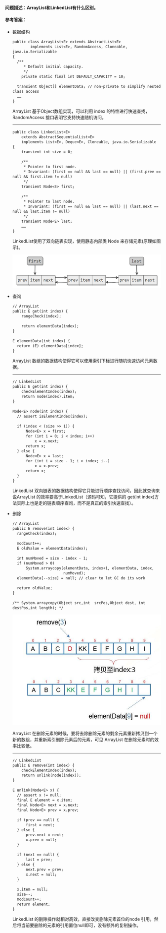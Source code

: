 #### 问题描述：ArrayList和LinkedList有什么区别。

#### 参考答案：



- 数据结构

  ```
  public class ArrayList<E> extends AbstractList<E>
          implements List<E>, RandomAccess, Cloneable, java.io.Serializable
  {
  	/**
       * Default initial capacity.
       */
      private static final int DEFAULT_CAPACITY = 10;
      
  	transient Object[] elementData; // non-private to simplify nested class access
  	……
  }
  ```

  ArrayList 基于Object数组实现，可以利用 index 的特性进行快速查找，RandomAccess 接口表明它支持快速随机访问。

  ------

  

  ```
  public class LinkedList<E>
      extends AbstractSequentialList<E>
      implements List<E>, Deque<E>, Cloneable, java.io.Serializable
  {
      transient int size = 0;
  
      /**
       * Pointer to first node.
       * Invariant: (first == null && last == null) || (first.prev == null && first.item != null)
       */
      transient Node<E> first;
  
      /**
       * Pointer to last node.
       * Invariant: (first == null && last == null) || (last.next == null && last.item != null)
       */
      transient Node<E> last;
      ……
  }
  ```

  LinkedList使用了双向链表实现，使用静态内部类 Node 来存储元素(原理如图示)。

  <img src="../images/image-20210221090606999.png" style="zoom:80%;" />

- 查询

  ```
  // ArrayList 
  public E get(int index) {
      rangeCheck(index);
  
      return elementData(index);
  }
  
  E elementData(int index) {
  	return (E) elementData[index];
  }
  ```

  ArrayList 数组的数据结构使得它可以使用索引下标进行随机快速访问元素数据。

  ------

  

  ```
  // LinkedList
  public E get(int index) {
      checkElementIndex(index);
      return node(index).item;
  }
  
  Node<E> node(int index) {
  	// assert isElementIndex(index);
  
  	if (index < (size >> 1)) {
  		Node<E> x = first;
  		for (int i = 0; i < index; i++)
  			x = x.next;
  		return x;
  	} else {
  		Node<E> x = last;
  		for (int i = size - 1; i > index; i--)
  			x = x.prev;
  		return x;
  	}
  } 
  ```

  LinkedList 双向链表的数据结构使得它只能进行顺序查找访问，因此就查询来说ArrayList 的效率要高于LinkedList（源码可知，它提供的 get(int index)方法实际上也是走的链表顺序查询，而不是真正的索引快速查找）。

- 删除

  ```
  // ArrayList
  public E remove(int index) {
  	rangeCheck(index);
  
  	modCount++;
  	E oldValue = elementData(index);
  
  	int numMoved = size - index - 1;
  	if (numMoved > 0)
  		System.arraycopy(elementData, index+1, elementData, index,
  						 numMoved);
  	elementData[--size] = null; // clear to let GC do its work
  
  	return oldValue;
  }
  
  /** System.arraycopy(Object src,int  srcPos,Object dest, int destPos,int length); */
  ```

  <img src="..\images\image-20210221101023286.png" alt="image-20210221101023286" style="zoom:80%;" />

  ArrayList 在删除元素的时候，要将去除删除元素的剩余元素重新拷贝到一个新的数组，并重新索引删除元素后的元素，可见 ArrayList 在删除元素时的效率比较低。

  ------

  ```
  // LinkedList 
  public E remove(int index) {
      checkElementIndex(index);
      return unlink(node(index));
  }
  
  E unlink(Node<E> x) {
  	// assert x != null;
  	final E element = x.item;
  	final Node<E> next = x.next;
  	final Node<E> prev = x.prev;
  
  	if (prev == null) {
  		first = next;
  	} else {
  		prev.next = next;
  		x.prev = null;
  	}
  
  	if (next == null) {
  		last = prev;
  	} else {
  		next.prev = prev;
  		x.next = null;
  	}
  
  	x.item = null;
  	size--;
  	modCount++;
  	return element;
  }
  ```

  LinkedList 的删除操作就相对高效，直接改变删除元素首位的node 引用，然后将当前要删除的元素的引用置位null即可，没有额外的复制操作。

  

